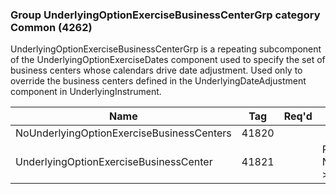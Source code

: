 ### Group UnderlyingOptionExerciseBusinessCenterGrp category Common (4262)

UnderlyingOptionExerciseBusinessCenterGrp is a repeating subcomponent of the UnderlyingOptionExerciseDates component used to specify the set of business centers whose calendars drive date adjustment. Used only to override the business centers defined in the UnderlyingDateAdjustment component in UnderlyingInstrument.

| Name                                      | Tag   | Req'd | Documentation                                                     |
|-------------------------------------------|-------|----------|-------------------------------------------------------------------|
| NoUnderlyingOptionExerciseBusinessCenters | 41820 |       |                                                                   |
| UnderlyingOptionExerciseBusinessCenter    | 41821 |       | Required if NoUnderlyingOptionExerciseBusinessCenters(41820) > 0. |

